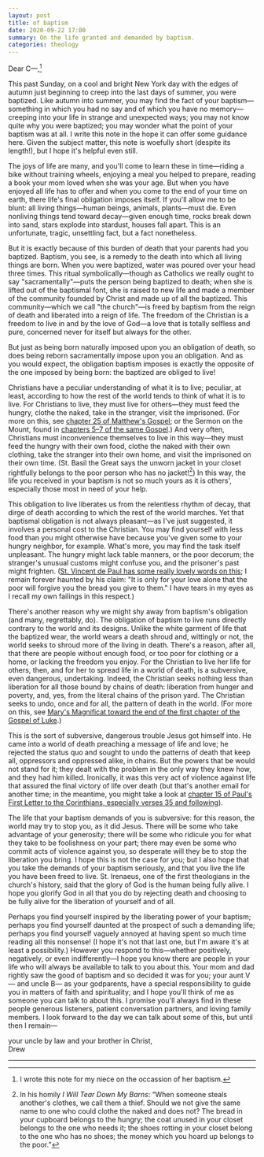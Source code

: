 ```yaml
---
layout: post
title: of baptism
date: 2020-09-22 17:00
summary: On the life granted and demanded by baptism.
categories: theology
---
```


Dear C—,[^1]

This past Sunday, on a cool and bright New York day with the edges of autumn just beginning to creep into the last days of summer, you were baptized. Like autumn into summer, you may find the fact of your baptism—something in which you had no say and of which you have no memory—creeping into your life in strange and unexpected ways; you may not know quite why you were baptized; you may wonder what the point of your baptism was at all. I write this note in the hope it can offer some guidance here. Given the subject matter, this note is woefully short (despite its length!), but I hope it's helpful even still.

The joys of life are many, and you'll come to learn these in time—riding a bike without training wheels, enjoying a meal you helped to prepare, reading a book your mom loved when she was your age. But when you have enjoyed all life has to offer and when you come to the end of your time on earth, there life's final obligation imposes itself. If you'll allow me to be blunt: all living things—human beings, animals, plants—must die. Even nonliving things tend toward decay—given enough time, rocks break down into sand, stars explode into stardust, houses fall apart. This is an unfortunate, tragic, unsettling fact, but a fact nonetheless.

But it is exactly because of this burden of death that your parents had you baptized. Baptism, you see, is a remedy to the death into which all living things are born. When you were baptized, water was poured over your head three times. This ritual symbolically—though as Catholics we really ought to say "sacramentally"—puts the person being baptized to death; when she is lifted out of the baptismal font, she is raised to new life and made a member of the community founded by Christ and made up of all the baptized. This community—which we call "the church"—is freed by baptism from the reign of death and liberated into a reign of life. The freedom of the Christian is a freedom to live in and by the love of God—a love that is totally selfless and pure, concerned never for itself but always for the other.

But just as being born naturally imposed upon you an obligation of death, so does being reborn sacramentally impose upon you an obligation. And as you would expect, the obligation baptism imposes is exactly the opposite of the one imposed by being born: the baptized are obliged to live!

Christians have a peculiar understanding of what it is to live; peculiar, at least, according to how the rest of the world tends to think of what it is to live. For Christians to live, they must live for others—they must feed the hungry, clothe the naked, take in the stranger, visit the imprisoned. (For more on this, see [chapter 25 of Matthew's Gospel](https://www.biblegateway.com/passage/?search=matthew+25%3A31-46&version=RSVCE); or the Sermon on the Mount, found in [chapters 5–7 of the same Gospel](https://www.biblegateway.com/passage/?search=matthew+5-7&version=RSVCE).) And very often, Christians must inconvenience themselves to live in this way—they must feed the hungry with their own food, clothe the naked with their own clothing, take the stranger into their own home, and visit the imprisoned on their own time. (St. Basil the Great says the unworn jacket in your closet rightfully belongs to the poor person who has no jacket![^2]) In this way, the life you received in your baptism is not so much yours as it is others', especially those most in need of your help.

This obligation to live liberates us from the relentless rhythm of decay, that dirge of death according to which the rest of the world marches. Yet that baptismal obligation is not always pleasant—as I've just suggested, it involves a personal cost to the Christian. You may find yourself with less food than you might otherwise have because you've given some to your hungry neighbor, for example. What's more, you may find the task itself unpleasant. The hungry might lack table manners, or the poor decorum; the stranger's unusual customs might confuse you, and the prisoner's past might frighten. ([St. Vincent de Paul has some really lovely words on this](https://en.wikiquote.org/wiki/Vincent_de_Paul); I remain forever haunted by his claim: "It is only for your love alone that the poor will forgive you the bread you give to them." I have tears in my eyes as I recall my own failings in this respect.)

There's another reason why we might shy away from baptism's obligation (and many, regrettably, do). The obligation of baptism to live runs directly contrary to the world and its designs. Unlike the white garment of life that the baptized wear, the world wears a death shroud and, wittingly or not, the world seeks to shroud more of the living in death. There's a reason, after all, that there are people without enough food, or too poor for clothing or a home, or lacking the freedom you enjoy. For the Christian to live her life for others, then, and for her to spread life in a world of death, is a subversive, even dangerous, undertaking. Indeed, the Christian seeks nothing less than liberation for all those bound by chains of death: liberation from hunger and poverty, and, yes, from the literal chains of the prison yard. The Christian seeks to undo, once and for all, the pattern of death in the world. (For more on this, see [Mary's Magnificat toward the end of the first chapter of the Gospel of Luke](https://www.biblegateway.com/passage/?search=luke+1%3A47-55&version=RSVCE).)

This is the sort of subversive, dangerous trouble Jesus got himself into. He came into a world of death preaching a message of life and love; he rejected the status quo and sought to undo the patterns of death that keep all, oppressors and oppressed alike, in chains. But the powers that be would not stand for it; they dealt with the problem in the only way they knew how, and they had him killed. Ironically, it was this very act of violence against life that assured the final victory of life over death (but that's another email for another time; in the meantime, you might take a look at [chapter 15 of Paul's First Letter to the Corinthians, especially verses 35 and following](https://www.biblegateway.com/passage/?search=1+cor+15%3A35-58&version=RSVCE)).

The life that your baptism demands of you is subversive: for this reason, the world may try to stop you, as it did Jesus. There will be some who take advantage of your generosity; there will be some who ridicule you for what they take to be foolishness on your part; there may even be some who commit acts of violence against you, so desperate will they be to stop the liberation you bring. I hope this is not the case for you; but I also hope that you take the demands of your baptism seriously, and that you live the life you have been freed to live. St. Irenaeus, one of the first theologians in the church's history, said that the glory of God is the human being fully alive. I hope you glorify God in all that you do by rejecting death and choosing to be fully alive for the liberation of yourself and of all.

Perhaps you find yourself inspired by the liberating power of your baptism; perhaps you find yourself daunted at the prospect of such a demanding life; perhaps you find yourself vaguely annoyed at having spent so much time reading all this nonsense! (I hope it's not that last one, but I'm aware it's at least a possibility.) However you respond to this—whether positively, negatively, or even indifferently—I hope you know there are people in your life who will always be available to talk to you about this. Your mom and dad rightly saw the good of baptism and so decided it was for you; your aunt V— and uncle B— as your godparents, have a special responsibility to guide you in matters of faith and spirituality; and I hope you'll think of me as someone you can talk to about this. I promise you'll always find in these people generous listeners, patient conversation partners, and loving family members. I look forward to the day we can talk about some of this, but until then I remain—

your uncle by law and your brother in Christ,  
Drew

---
[^1]: I wrote this note for my niece on the occassion of her baptism.
[^2]: In his homily *I Will Tear Down My Barns*: “When someone steals another's clothes, we call them a thief. Should we not give the same name to one who could clothe the naked and does not? The bread in your cupboard belongs to the hungry; the coat unused in your closet belongs to the one who needs it; the shoes rotting in your closet belong to the one who has no shoes; the money which you hoard up belongs to the poor.”  